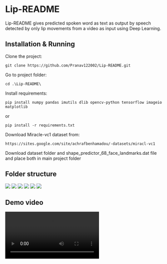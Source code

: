 # Lip-README
Lip-README gives predicted spoken word as text as output by speech detected by only lip movements from a video as input using Deep Learning.

## Installation & Running 
Clone the project:
```
git clone https://github.com/Pranav122002/Lip-README.git
```
Go to project folder:
```
cd .\Lip-README\
```
Install requirements:
```
pip install numpy pandas imutils dlib opencv-python tensorflow imageio matplotlib
```
or
```
pip install -r requirements.txt
```
Download Miracle-vc1 dataset from:
```
https://sites.google.com/site/achrafbenhamadou/-datasets/miracl-vc1
```
Download dataset folder and shape_predictor_68_face_landmarks.dat file and place both in main project folder


## Folder structure 
<img src="Images/labels.png" >
<img src="Images/folder_structure.png" >
<img src="Images/dataset_structure.png" >
<img src="Images/dataset.png" >
<img src="Images/cropped_structure.png" >
<img src="Images/cropped.png" >

## Demo video
<video src='Images/demo.mp4'>

## Tools used
* Python
* Tensorflow
* OpenCV
* Jupyter Notebook
* Streamlit


